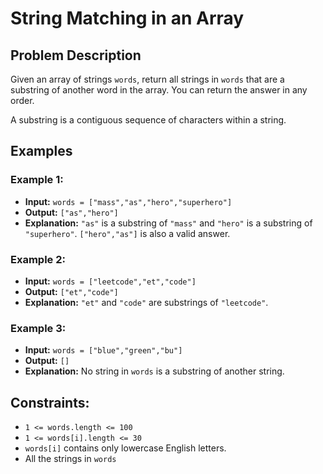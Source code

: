 # String Matching in an Array

## Problem Description

Given an array of strings `words`, return all strings in `words` that are a substring of another word in the array. You can return the answer in any order.

A substring is a contiguous sequence of characters within a string.

## Examples

### Example 1:
- **Input:** `words = ["mass","as","hero","superhero"]`
- **Output:** `["as","hero"]`
- **Explanation:** `"as"` is a substring of `"mass"` and `"hero"` is a substring of `"superhero"`.
  `["hero","as"]` is also a valid answer.

### Example 2:
- **Input:** `words = ["leetcode","et","code"]`
- **Output:** `["et","code"]`
- **Explanation:** `"et"` and `"code"` are substrings of `"leetcode"`.

### Example 3:
- **Input:** `words = ["blue","green","bu"]`
- **Output:** `[]`
- **Explanation:** No string in `words` is a substring of another string.

## Constraints:
- `1 <= words.length <= 100`
- `1 <= words[i].length <= 30`
- `words[i]` contains only lowercase English letters.
- All the strings in `words` 
